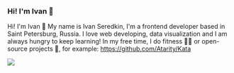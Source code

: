 ### Hi! I'm Ivan 👋

Hi! I'm Ivan 👋
My name is Ivan Seredkin, I'm a frontend developer based in Saint Petersburg, Russia.
I love web developing, data visualization and I am always hungry to keep learning!
In my free time, I do fitness 🤸‍♂️ or open-source projects 👾, for example: https://github.com/Atarity/Kata

<img src="https://github-readme-stats.vercel.app/api?username=siropkin&show_icons=true&hide_border=true&hide_title=true&count_private=true"/>

<!--
**siropkin/siropkin** is a ✨ _special_ ✨ repository because its `README.md` (this file) appears on your GitHub profile.

Here are some ideas to get you started:

- 🔭 I’m currently working on ...
- 🌱 I’m currently learning ...
- 👯 I’m looking to collaborate on ...
- 🤔 I’m looking for help with ...
- 💬 Ask me about ...
- 📫 How to reach me: ...
- 😄 Pronouns: ...
- ⚡ Fun fact: ...
-->
